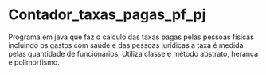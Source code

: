 # Contador_taxas_pagas_pf_pj
Programa em java que faz o calculo das taxas pagas pelas pessoas físicas incluindo os gastos com saúde e das pessoas jurídicas a taxa é medida pelas quantidade de funcionários. Utiliza classe e método abstrato, herança e polimorfismo.

